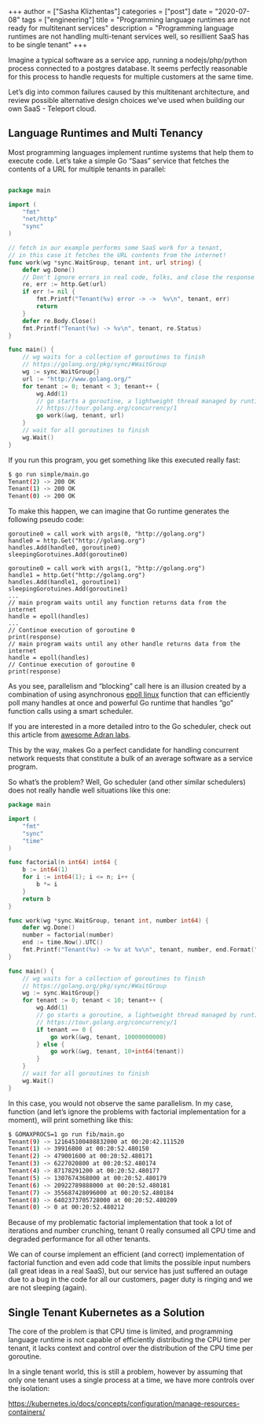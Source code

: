 +++
author = ["Sasha Klizhentas"]
categories = ["post"]
date = "2020-07-08"
tags = ["engineering"]
title = "Programming language runtimes are not ready for multitenant services"
description = "Programming language runtimes are not handling multi-tenant services well, so resillient SaaS has to be single tenant"
+++


Imagine a typical software as a service app, running a nodejs/php/python process
connected to a postgres database. It seems perfectly reasonable for this process
to handle requests for multiple customers at the same time. 

Let’s dig into common failures caused by this multitenant architecture,
and review possible alternative design choices we’ve used when building our
own SaaS - Teleport cloud.


## Language Runtimes and Multi Tenancy

Most programming languages implement runtime systems that help them to execute code.
Let’s take a simple Go “Saas” service that fetches the contents of a URL
for multiple tenants in parallel:

```go

package main

import (
    "fmt"
    "net/http"
    "sync"
)

// fetch in our example performs some SaaS work for a tenant,
// in this case it fetches the URL contents from the internet!
func work(wg *sync.WaitGroup, tenant int, url string) {
    defer wg.Done()
    // Don't ignore errors in real code, folks, and close the response body
    re, err := http.Get(url)
    if err != nil {
        fmt.Printf("Tenant(%v) error -> ->  %v\n", tenant, err)
        return
    }
    defer re.Body.Close()
    fmt.Printf("Tenant(%v) -> %v\n", tenant, re.Status)
}

func main() {
    // wg waits for a collection of goroutines to finish
    // https://golang.org/pkg/sync/#WaitGroup
    wg := sync.WaitGroup{}
    url := "http://www.golang.org/"
    for tenant := 0; tenant < 3; tenant++ {
        wg.Add(1)
        // go starts a goroutine, a lightweight thread managed by runtime
        // https://tour.golang.org/concurrency/1
        go work(&wg, tenant, url)
    }
    // wait for all goroutines to finish
    wg.Wait()
}

```

If you run this program, you get something like this executed really fast:

```bash
$ go run simple/main.go 
Tenant(2) -> 200 OK
Tenant(1) -> 200 OK
Tenant(0) -> 200 OK
```

To make this happen, we can imagine that Go runtime generates the following pseudo code:

```
goroutine0 = call work with args(0, "http://golang.org")
handle0 = http.Get("http://golang.org")
handles.Add(handle0, goroutine0)
sleepingGorotuines.Add(goroutine0)

goroutine0 = call work with args(1, "http://golang.org")
handle1 = http.Get("http://golang.org")
handles.Add(handle1, goroutine1)
sleepingGorotuines.Add(goroutine1)
...
// main program waits until any function returns data from the internet
handle = epoll(handles)
... 
// Continue execution of goroutine 0
print(response)
// main program waits until any other handle returns data from the internet
handle = epoll(handles)
// Continue execution of goroutine 0
print(response)
```

As you see, parallelism and “blocking” call here is an illusion created by a
combination of using asynchronous [epoll linux](https://kovyrin.net/2006/04/13/epoll-asynchronous-network-programming/)
function that can efficiently poll many handles at once and powerful Go runtime
that handles “go” function calls using a smart scheduler.

If you are interested in a more detailed intro to the Go scheduler, check out this article
from [awesome Adran labs](https://www.ardanlabs.com/blog/2018/08/scheduling-in-go-part2.html).

This by the way, makes Go a perfect candidate for handling concurrent network requests
that constitute a bulk of an average software as a service program.

So what’s the problem? Well, Go scheduler (and other similar schedulers) does not really handle
well situations like this one:

```go
package main

import (
    "fmt"
    "sync"
    "time"
)

func factorial(n int64) int64 {
    b := int64(1)
    for i := int64(1); i <= n; i++ {
        b *= i
    }
    return b
}

func work(wg *sync.WaitGroup, tenant int, number int64) {
    defer wg.Done()
    number = factorial(number)
    end := time.Now().UTC()
    fmt.Printf("Tenant(%v) -> %v at %v\n", tenant, number, end.Format("15:04:05.000000"))
}

func main() {
    // wg waits for a collection of goroutines to finish
    // https://golang.org/pkg/sync/#WaitGroup
    wg := sync.WaitGroup{}
    for tenant := 0; tenant < 10; tenant++ {
        wg.Add(1)
        // go starts a goroutine, a lightweight thread managed by runtime
        // https://tour.golang.org/concurrency/1
        if tenant == 0 {
            go work(&wg, tenant, 10000000000)
        } else {
            go work(&wg, tenant, 10+int64(tenant))
        }
    }
    // wait for all goroutines to finish
    wg.Wait()
}
```

In this case,  you would not observe the same parallelism. In my case, function
(and let’s ignore the problems with factorial implementation for a moment), will print something like this:

```bash
$ GOMAXPROCS=1 go run fib/main.go
Tenant(9) -> 121645100408832000 at 00:20:42.111520
Tenant(1) -> 39916800 at 00:20:52.480150
Tenant(2) -> 479001600 at 00:20:52.480171
Tenant(3) -> 6227020800 at 00:20:52.480174
Tenant(4) -> 87178291200 at 00:20:52.480177
Tenant(5) -> 1307674368000 at 00:20:52.480179
Tenant(6) -> 20922789888000 at 00:20:52.480181
Tenant(7) -> 355687428096000 at 00:20:52.480184
Tenant(8) -> 6402373705728000 at 00:20:52.480209
Tenant(0) -> 0 at 00:20:52.480212
```

Because of my problematic factorial implementation that took a lot of iterations
and number crunching, tenant 0 really consumed all CPU time and degraded performance for all other tenants.

We can of course implement an efficient (and correct) implementation of factorial function and even add
code that limits the possible input numbers (all great ideas in a real SaaS), but our service has just
suffered an outage due to a bug in the code for all our customers, pager duty is ringing and we are
not sleeping (again).

## Single Tenant Kubernetes as a Solution

The core of the problem is that CPU time is limited, and programming language runtime is not
capable of efficiently distributing the CPU time per tenant, it lacks context and control over the
distribution of the CPU time per goroutine. 

In a single tenant world, this is still a problem, however by assuming that only one tenant
uses a single process at a time, we have more controls over the isolation:

https://kubernetes.io/docs/concepts/configuration/manage-resources-containers/

